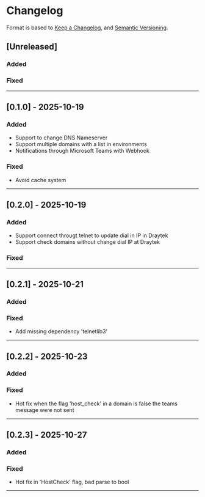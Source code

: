 # Changelog

Format is based to [Keep a Changelog](https://keepachangelog.com/es-ES/1.0.0/),
and [Semantic Versioning](https://semver.org/lang/es/).

## [Unreleased]
### Added

### Fixed

---

## [0.1.0] - 2025-10-19
### Added
- Support to change DNS Nameserver
- Support multiple domains with a list in environments
- Notifications through Microsoft Teams with Webhook

### Fixed
- Avoid cache system

---

## [0.2.0] - 2025-10-19
### Added
- Support connect througt telnet to update dial in IP in Draytek
- Support check domains without change dial IP at Draytek

### Fixed

---

## [0.2.1] - 2025-10-21
### Added

### Fixed
- Add missing dependency 'telnetlib3'

---

## [0.2.2] - 2025-10-23
### Added

### Fixed
- Hot fix when the flag 'host_check' in a domain is false the teams message were not sent

---

## [0.2.3] - 2025-10-27
### Added

### Fixed
- Hot fix in 'HostCheck' flag, bad parse to bool

---